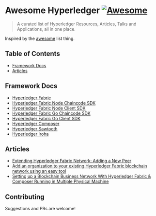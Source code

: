 # Awesome Hyperledger [![Awesome](https://cdn.rawgit.com/sindresorhus/awesome/d7305f38d29fed78fa85652e3a63e154dd8e8829/media/badge.svg)](https://github.com/sindresorhus/awesome)
> A curated list of Hyperledger Resources, Articles, Talks and Applications, all in one place.

Inspired by the [awesome](https://github.com/sindresorhus/awesome) list thing.

## Table of Contents

- [Framework Docs](#framework-docs)
- [Articles](#articles)

## Framework Docs
* [Hyperledger Fabric](https://hyperledger-fabric.readthedocs.io/en/release-1.1/)
* [Hyperledger Fabric Node Chaincode SDK](https://fabric-sdk-node.github.io/)
* [Hyperledger Fabric Node Client SDK](https://fabric-sdk-node.github.io/)
* [Hyperledger Fabric Go Chaincode SDK](https://fabric-sdk-node.github.io/)
* [Hyperledger Fabric Go Client SDK](https://godoc.org/github.com/hyperledger/fabric/core/chaincode/shim)
* [Hyperledger Composer](https://hyperledger.github.io/composer/latest/introduction/introduction.html)
* [Hyperledger Sawtooth](https://sawtooth.hyperledger.org/docs/core/releases/1.0/introduction.html)
* [Hyperledger Iroha](http://iroha.readthedocs.io/)

## Articles
* [Extending Hyperledger Fabric Network: Adding a New Peer](https://medium.com/@wahabjawed/extending-hyperledger-fabric-network-adding-a-new-peer-4f52f70a7217)
* [Add an organization to your existing Hyperledger Fabric blockchain network using an easy tool](https://www.ibm.com/developerworks/cloud/library/cl-add-an-organization-to-your-hyperledger-fabric-blockchain/index.html)
* [Setting up a Blockchain Business Network With Hyperledger Fabric & Composer Running in Multiple Physical Machine](https://www.skcript.com/svr/setting-up-a-blockchain-business-network-with-hyperledger-fabric-and-composer-running-in-multiple-physical-machine/)

## Contributing

Suggestions and PRs are welcome!
